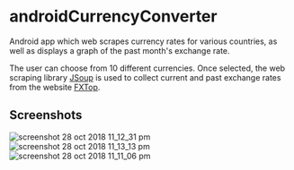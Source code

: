 # androidCurrencyConverter
Android app which web scrapes currency rates for various countries, as well as displays a graph of the past month's exchange rate.

The user can choose from 10 different currencies. Once selected, the web scraping library [JSoup]("https://jsoup.org/") 
is used to collect current and past exchange rates from the website [FXTop]("http://fxtop.com/en/historical-exchange-rates.php?MA=0&C1=EUR&C2=USD&A=1&YYYY1=2018&MM1=04&DD1=26&YYYY2=2018&MM2=07&DD2=26&LANG=en&MM1Y=1").

## Screenshots
![screenshot 28 oct 2018 11_12_31 pm](https://user-images.githubusercontent.com/23696756/47623495-3202cb80-db0a-11e8-9da2-c45d1f1e9000.png)
![screenshot 28 oct 2018 11_13_13 pm](https://user-images.githubusercontent.com/23696756/47623497-3202cb80-db0a-11e8-8a47-ba4f07033213.png)
![screenshot 28 oct 2018 11_11_06 pm](https://user-images.githubusercontent.com/23696756/47623496-3202cb80-db0a-11e8-91fa-5ee1c2ae583c.png)

